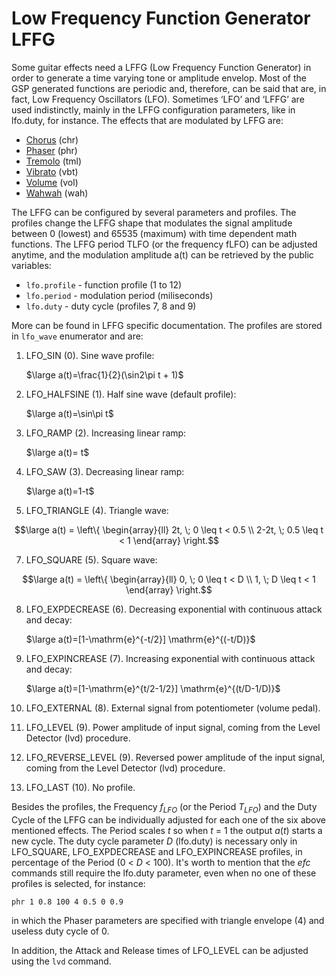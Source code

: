 # Low Frequency Function Generator LFFG

Some guitar effects need a LFFG (Low Frequency Function Generator) in order to generate a time varying tone or amplitude envelop. Most of the GSP generated functions are periodic and, therefore, can be said that are, in fact, Low Frequency Oscillators (LFO). Sometimes ‘LFO’ and ‘LFFG’ are used indistinctly, mainly in the LFFG configuration parameters, like in lfo.duty, for instance. The effects that are modulated by LFFG are:

-	[Chorus](https://github.com/Guitar-Sound-Processing/GSP/blob/main/gsp_daisy/Effects.md#efcchs) (chr)
-	[Phaser](https://github.com/Guitar-Sound-Processing/GSP/blob/main/gsp_daisy/Effects.md#efcphr) (phr)
-	[Tremolo](https://github.com/Guitar-Sound-Processing/GSP/blob/main/gsp_daisy/Effects.md#efctml) (tml)
-	[Vibrato](https://github.com/Guitar-Sound-Processing/GSP/blob/main/gsp_daisy/Effects.md#efcvbt) (vbt)
-	[Volume](https://github.com/Guitar-Sound-Processing/GSP/blob/main/gsp_daisy/Effects.md#efcvol) (vol)
-	[Wahwah](https://github.com/Guitar-Sound-Processing/GSP/blob/main/gsp_daisy/Effects.md#efcwah) (wah)

The LFFG can be configured by several parameters and profiles. The profiles change the LFFG shape that modulates the signal amplitude between 0 (lowest) and 65535 (maximum) with time dependent math functions. The LFFG period TLFO (or the frequency fLFO) can be adjusted anytime, and the modulation amplitude a(t) can be retrieved by the public variables:

- ```lfo.profile``` - function profile (1 to 12)
- ```lfo.period``` - modulation period (miliseconds)
- ```lfo.duty``` - duty cycle (profiles 7, 8 and 9)

More can be found in LFFG specific documentation. The profiles are stored in ```lfo_wave``` enumerator and are:

1)	LFO_SIN (0). Sine wave profile:

      $\large a(t)=\frac{1}{2}(\sin2\pi t + 1)$
   
3)	LFO_HALFSINE (1). Half sine wave (default profile): 

      $\large a(t)=\sin\pi t$

4)	LFO_RAMP (2). Increasing linear ramp: 

      $\large a(t)= t$

5)	LFO_SAW (3). Decreasing linear ramp: 

      $\large a(t)=1-t$

6)	LFO_TRIANGLE (4). Triangle wave: 
  	    
```math
\large a(t) = \left\{ \begin{array}{ll} 2t, \; 0 \leq t < 0.5 \\
2-2t, \; 0.5 \leq t < 1 \end{array} \right.
``` 
      
7)	LFO_SQUARE (5). Square wave:

```math
\large a(t) = \left\{ \begin{array}{ll} 0, \; 0 \leq t < D \\
1, \; D \leq t < 1 \end{array} \right.
``` 

8)	LFO_EXPDECREASE (6). Decreasing exponential with continuous attack and decay:

      $\large a(t)=[1-\mathrm{e}^{-t/2}] \mathrm{e}^{(-t/D)}$
 
9)	LFO_EXPINCREASE (7). Increasing exponential with continuous attack and decay:

      $\large a(t)=[1-\mathrm{e}^{t/2-1/2}] \mathrm{e}^{(t/D-1/D)}$

10)	LFO_EXTERNAL (8). External signal from potentiometer (volume pedal).
 
11)	LFO_LEVEL (9). Power amplitude of input signal, coming from the Level Detector (lvd) procedure.

12)	LFO_REVERSE_LEVEL (9). Reversed power amplitude of the input signal, coming from the Level Detector (lvd) procedure.

13)	LFO_LAST (10). No profile.

Besides the profiles, the Frequency $f_{LFO}$ (or the Period $T_{LFO}$) and the Duty Cycle of the LFFG can be individually adjusted for each one of the six above mentioned effects. The Period scales *t* so when *t* = 1 the output *a*(*t*) starts a new cycle. The duty cycle parameter *D* (lfo.duty) is necessary only in LFO_SQUARE, LFO_EXPDECREASE and LFO_EXPINCREASE profiles, in percentage of the Period (0 < *D* < 100). It's worth to mention that the *efc* commands still require the lfo.duty parameter, even when no one of these profiles is selected, for instance:

```phr 1 0.8 100 4 0.5 0 0.9```

in which the Phaser parameters are specified with triangle envelope (4) and useless duty cycle of 0. 

In addition, the Attack and Release times of LFO_LEVEL can be adjusted using the ```lvd``` command.

